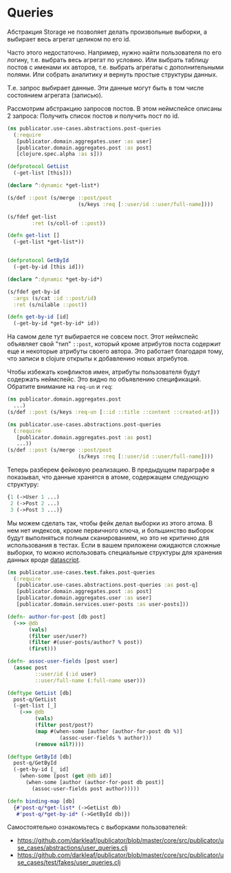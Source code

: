 # Queries

Абстракция Storage не позволяет делать произвольные выборки,
а выбирает весь агрегат целиком по его id.

Часто этого недостаточно.
Например, нужно найти пользователя по его логину, т.е. выбрать весь агрегат по условию.
Или выбрать таблицу постов с именами их авторов, т.е. выбрать агрегаты с дополнительными полями.
Или собрать аналитику и вернуть простые структуры данных.

Т.е. запрос выбирает данные. Эти данные могут быть в том числе состоянием агрегата (записью).

Рассмотрим абстракцию запросов постов.
В этом неймспейсе описаны 2 запроса: Получить список постов и получить пост по id.

```clojure
(ns publicator.use-cases.abstractions.post-queries
  (:require
   [publicator.domain.aggregates.user :as user]
   [publicator.domain.aggregates.post :as post]
   [clojure.spec.alpha :as s]))

(defprotocol GetList
  (-get-list [this]))

(declare ^:dynamic *get-list*)

(s/def ::post (s/merge ::post/post
                       (s/keys :req [::user/id ::user/full-name])))

(s/fdef get-list
        :ret (s/coll-of ::post))

(defn get-list []
  (-get-list *get-list*))


(defprotocol GetById
  (-get-by-id [this id]))

(declare ^:dynamic *get-by-id*)

(s/fdef get-by-id
  :args (s/cat :id ::post/id)
  :ret (s/nilable ::post))

(defn get-by-id [id]
  (-get-by-id *get-by-id* id))
```

На самом деле тут выбирается не совсем пост. Этот неймспейс объявляет свой "тип" `::post`,
который кроме атрибутов поста содержит еще и некоторые атрибуты своего автора.
Это работает благодаря тому, что записи в clojure открыты к добавлению новых атрибутов.

Чтобы избежать конфликтов имен, атрибуты пользователя будут содержать неймспейс.
Это видно по объявлению спецификаций. Обратите внимание на `req-un` и `req`:

```clojure
(ns publicator.domain.aggregates.post
  ...)
(s/def ::post (s/keys :req-un [::id ::title ::content ::created-at]))

(ns publicator.use-cases.abstractions.post-queries
  (:require
   [publicator.domain.aggregates.post :as post]
   ...))
(s/def ::post (s/merge ::post/post
                       (s/keys :req [::user/id ::user/full-name])))
```

Теперь разберем фейковую реализацию.
В предыдущем параграфе я показывал, что данные хранятся в атоме, содержащем следующую структуру:

```clojure
{1 (->User 1 ...)
 2 (->Post 2 ...)
 3 (->Post 3 ...)}
```

Мы можем сделать так, чтобы фейк делал выборки из этого атома.
В нем нет индексов, кроме первичного ключа, и большинство выборок будут выполняться полным сканированием,
но это не критично для использования в тестах.
Если в вашем приложени ожидаются сложные выборки, то можно использовать специальные структуры для хранения данных
вроде [datascript](https://github.com/tonsky/datascript).

```clojure
(ns publicator.use-cases.test.fakes.post-queries
  (:require
   [publicator.use-cases.abstractions.post-queries :as post-q]
   [publicator.domain.aggregates.post :as post]
   [publicator.domain.aggregates.user :as user]
   [publicator.domain.services.user-posts :as user-posts]))

(defn- author-for-post [db post]
  (->> @db
       (vals)
       (filter user/user?)
       (filter #(user-posts/author? % post))
       (first)))

(defn- assoc-user-fields [post user]
  (assoc post
         ::user/id (:id user)
         ::user/full-name (:full-name user)))

(deftype GetList [db]
  post-q/GetList
  (-get-list [_]
    (->> @db
         (vals)
         (filter post/post?)
         (map #(when-some [author (author-for-post db %)]
                 (assoc-user-fields % author)))
         (remove nil?))))

(deftype GetById [db]
  post-q/GetById
  (-get-by-id [_ id]
    (when-some [post (get @db id)]
      (when-some [author (author-for-post db post)]
        (assoc-user-fields post author)))))

(defn binding-map [db]
  {#'post-q/*get-list* (->GetList db)
   #'post-q/*get-by-id* (->GetById db)})
```

Самостоятельно ознакомьтесь с выборками пользователей:

+ https://github.com/darkleaf/publicator/blob/master/core/src/publicator/use_cases/abstractions/user_queries.clj
+ https://github.com/darkleaf/publicator/blob/master/core/src/publicator/use_cases/test/fakes/user_queries.clj
